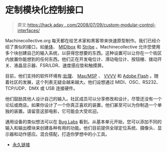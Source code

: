 # 定制模块化控制接口

> 原文:[https://hack aday . com/2008/07/09/custom-modular-control-interfaces/](https://hackaday.com/2008/07/09/custom-modular-control-interfaces/)

Machinecollective.org 每天都在给艺术家和黑客带来快速原型制作。我们已经介绍了类似的接口，如[单体](http://www.hackaday.com/2006/04/22/mf2006-monome/)、 [MIDIbox](http://www.hackaday.com/2008/06/05/building-a-midibox-sid/) 和 [Stribe](http://www.hackaday.com/2008/05/05/maker-faire-2008-stribe-music-controller/) 。Machinecollective 允许您使用多个块创建自己的输入系统，以获得您想要的东西。这种设置可以让你在一个街区内放置你能想到的任何东西。他们正在开发电位计、滑动电位计、按钮栅、拨动开关、液晶显示器、FSR/LDR、速度感应垫和触摸屏。

目前，他们支持的软件环境有:[处理](http://processing.org/)、 [Max/MSP](http://www.cycling74.com/) 、 [VVVV](http://www.vvvv.org/tiki-index.php) 和 [Adobe Flash](http://www.adobe.com/products/flash/) 。随着社区的发展，这个列表无疑会越来越大。他们设想通过 MIDI、OSC、RS232、TCP/UDP、DMX 或 USB 连接硬件。

他们鼓励其他人设计自己的输入。社区成员可以分享修改和设计，尽管还没有一个论坛或商店。如果你设计了一个你真正喜欢的装置，他们甚至可以为你制造一个单独的装置。请留意这部电影，它可能会大受欢迎。

通用设备的类似想法可以在 [Bug Labs](http://www.buglabs.net/) 看到。从基本单元开始，您可以添加不同的输入和输出模块来创建各种有用的功能。他们目前提供全球定位系统、摄像头、显示器和动作感应。混合搭配，打造你梦想中的小工具。

*   [永久链接](http://www.machinecollective.org/)